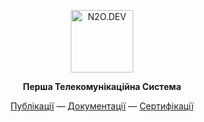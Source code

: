 
<p align="center">
<picture>
<source media="(prefers-color-scheme: dark)" srcset="https://synrc.space/images/Synrc%20Neo.svg">
<img src="https://synrc.space/images/Synrc%20Neo.svg" width=100 alt="N2O.DEV">
</picture>
</p>

<p align="center"><strong> Перша Телекомунікаційна Система </strong></p>

<p align="center">
<a href="https://n2o.dev/ua/books/index.html">Публікації</a> —
<a href="https://n2o.dev/ua/">Документації</a> —
<a href="https://n2o.dev/ua/pro/">Сертифікації</a>
</p>
